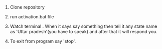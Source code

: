 1. Clone repository<br>
2. run activation.bat file
3. Watch terminal . When it says say something then tell it any state name as 'Uttar pradesh'(you have to speak) and after that it will respond you.

4. To exit from program say 'stop'. 

